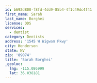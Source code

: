 ```yaml
---
id: b692d800-f8fd-4dd9-85b4-4f1c49dc4f41
first_name: Sarah
last_name: Borghei
license: DDS
services:
  - dentist
category: Dentists
address: '1545 W Wigwam Pkwy'
city: Henderson
state: NV
zip: '89074'
title: 'Sarah Borghei'
_geoloc:
  lng: -115.086999
  lat: 36.038181
---
```

